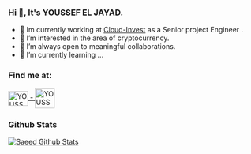 ### Hi 👋, It's YOUSSEF EL JAYAD.

- 🔭 Im currently working at [Cloud-Invest](https://cloud-invest.com/) as a Senior project Engineer .
- 🌱 I’m interested in the area of cryptocurrency. 
- 👯 I’m always open to meaningful collaborations.
- 🌱 I’m currently learning ...




### Find me at:
<a href="https://www.linkedin.com/in/youssef-el-jayad-963938114/" target="blank">
<img align="center" src="https://raw.githubusercontent.com/rahuldkjain/github-profile-readme-generator/master/src/images/icons/Social/linked-in-alt.svg" alt="YOUSSEFELJAYAD" height="30" width="40" /> - </a><a href="https://yeljayad.com/" target="blank"><img align="center" src="https://yeljayad.com/assets/images/logo/eljayad.png" alt="YOUSSEFELJAYAD" height="40" width="40" /></a>




### Github Stats
[![Saeed Github Stats](https://github-readme-stats.vercel.app/api?username=YOUSSEFELJAYAD&count_private=true&theme=default&show_icons=true)](https://github.com/YOUSSEFELJAYAD)



<!---
YOUSSEFELJAYAD/YOUSSEFELJAYAD is a ✨ special ✨ repository because its `README.md` (this file) appears on your GitHub profile.
You can click the Preview link to take a look at your changes.
--->
